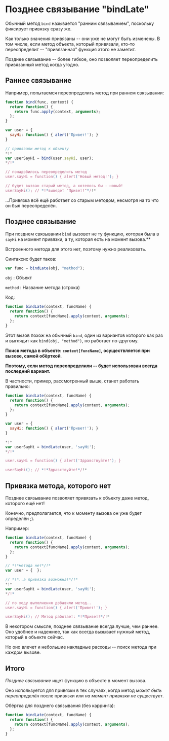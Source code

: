 # Позднее связывание "bindLate"

Обычный метод `bind` называется "ранним связыванием", поскольку фиксирует привязку сразу же.

Как только значения привязаны -- они уже не могут быть изменены. В том числе, если метод объекта, который привязали, кто-то переопределит -- "привязанная" функция этого не заметит.

Позднее связывание -- более гибкое, оно позволяет переопределить привязанный метод когда угодно.

## Раннее связывание

Например, попытаемся переопределить метод при раннем связывании:

```js run
function bind(func, context) {
  return function() {
    return func.apply(context, arguments);
  };
}

var user = {
  sayHi: function() { alert('Привет!'); }
}

// привязали метод к объекту
*!*
var userSayHi = bind(user.sayHi, user);
*/!*

// понадобилось переопределить метод
user.sayHi = function() { alert('Новый метод!'); }

// будет вызван старый метод, а хотелось бы - новый!
userSayHi(); // *!*выведет "Привет!"*/!*
```

...Привязка всё ещё работает со старым методом, несмотря на то что он был переопределён.

## Позднее связывание

При позднем связывании `bind` вызовет не ту функцию, которая была в `sayHi` на момент привязки, а ту, которая есть на момент вызова.**

Встроенного метода для этого нет, поэтому нужно реализовать.

Синтаксис будет таков:

```js
var func = bindLate(obj, "method");
```

`obj`
: Объект

`method`
: Название метода (строка)

Код:

```js
function bindLate(context, funcName) {
  return function() {
    return context[funcName].apply(context, arguments);
  };
}
```

Этот вызов похож на обычный `bind`, один из вариантов которого как раз и выглядит как `bind(obj, "method")`, но работает по-другому.

**Поиск метода в объекте: `context[funcName]`, осуществляется при вызове, самой обёрткой**.

**Поэтому, если метод переопределили -- будет использован всегда последний вариант.**

В частности, пример, рассмотренный выше, станет работать правильно:

```js run
function bindLate(context, funcName) {
  return function() {
    return context[funcName].apply(context, arguments);
  };
}

var user = {
  sayHi: function() { alert('Привет!'); }
}

*!*
var userSayHi = bindLate(user, 'sayHi');
*/!*

user.sayHi = function() { alert('Здравствуйте!'); }

userSayHi(); // *!*Здравствуйте!*/!*
```

## Привязка метода, которого нет

Позднее связывание позволяет привязать к объекту даже метод, которого ещё нет!

Конечно, предполагается, что к моменту вызова он уже будет определён ;).

Например:

```js run
function bindLate(context, funcName) {
  return function() {
    return context[funcName].apply(context, arguments);
  };
}

// *!*метода нет*/!*
var user = {  };

// *!*..а привязка возможна!*/!*
*!*
var userSayHi = bindLate(user, 'sayHi');
*/!*

// по ходу выполнения добавили метод..
user.sayHi = function() { alert('Привет!'); }

userSayHi(); // Метод работает: *!*Привет!*/!*
```

В некотором смысле, позднее связывание всегда лучше, чем раннее. Оно удобнее и надежнее, так как всегда вызывает нужный метод, который в объекте сейчас.

Но оно влечет и небольшие накладные расходы -- поиск метода при каждом вызове.

## Итого

*Позднее связывание* ищет функцию в объекте в момент вызова.

Оно используется для привязки в тех случаях, когда метод *может быть переопределён* после привязки или *на момент привязки не существует*.

Обёртка для позднего связывания (без карринга):

```js
function bindLate(context, funcName) {
  return function() {
    return context[funcName].apply(context, arguments);
  };
}
```

